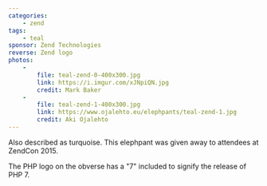 ```yaml
---
categories:
    - zend
tags:
    - teal
sponsor: Zend Technologies
reverse: Zend logo
photos:
    -
        file: teal-zend-0-400x300.jpg
        link: https://i.imgur.com/xJNpiQN.jpg
        credit: Mark Baker
    -
        file: teal-zend-1-400x300.jpg
        link: https://www.ojalehto.eu/elephpants/teal-zend-1.jpg
        credit: Aki Ojalehto
---
```

Also described as turquoise. This elephpant was given away to attendees at ZendCon 2015.

The PHP logo on the obverse has a "7" included to signify the release of PHP 7.
